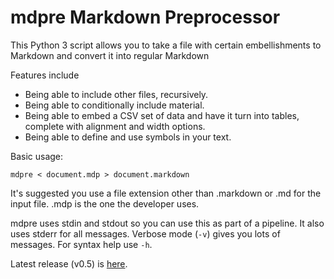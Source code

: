 # mdpre Markdown Preprocessor

This Python 3 script allows you to take a file with certain embellishments to Markdown and convert it into regular Markdown

Features include

* Being able to include other files, recursively.
* Being able to conditionally include material.
* Being able to embed a CSV set of data and have it turn into tables, complete with alignment and width options.
* Being able to define and use symbols in your text.

Basic usage:

`mdpre < document.mdp > document.markdown`

It's suggested you use a file extension other than .markdown or .md for the input file. .mdp is the one the developer uses.

mdpre uses stdin and stdout so you can use this as part of a pipeline. It also uses stderr for all messages. Verbose mode (`-v`) gives you lots of messages. For syntax help use `-h`.

Latest release (v0.5) is [here](https://github.com/MartinPacker/mdpre).
